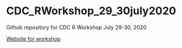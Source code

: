 # CDC_RWorkshop_29_30july2020

Github repository for CDC R Workshop July 29-30, 2020

[Website for workshop](https://melindahiggins2000.github.io/CDC_RWorkshop_29_30july2020/)
